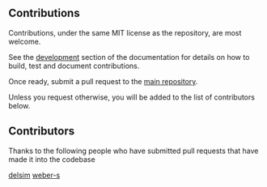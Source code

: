 ## Contributions

Contributions, under the same MIT license as the repository, are most welcome.

See the [development](https://django-plotly-dash.readthedocs.io/en/latest/development.html) section of
the documentation for details on how to build, test and document contributions.

Once ready, submit a pull request to the [main repository](https://github.com/GibbsConsulting/django-plotly-dash).

Unless you request otherwise, you will be added to the list of contributors below.

## Contributors

Thanks to the following people who have submitted pull requests that have made it into the codebase

[delsim](https://github.com/delsim)
[weber-s](https://github.com/weber-s)
